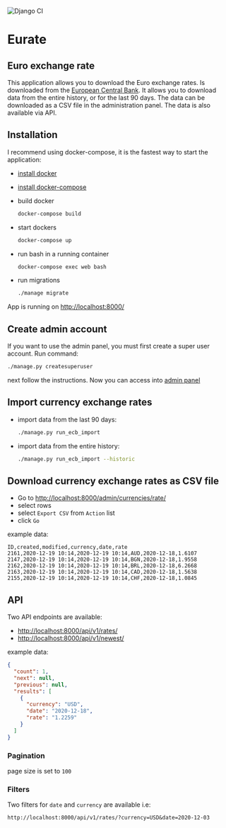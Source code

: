 ![Django CI](https://github.com/ssabuda/eurate/workflows/Django%20CI/badge.svg)

# Eurate

## Euro exchange rate

This application allows you to download the Euro exchange rates. Is downloaded from
the [European Central Bank]("https://www.ecb.europa.eu/"). It allows you to download data from the entire history, or
for the last 90 days. The data can be downloaded as a CSV file in the administration panel. The data is also available
via API.

## Installation

I recommend using docker-compose, it is the fastest way to start the application:

- [install docker](https://docs.docker.com/engine/install/)
- [install docker-compose](https://docs.docker.com/compose/install/)
- build docker

    ```bash
    docker-compose build
    ```

- start dockers

    ```bash
    docker-compose up
    ```

- run bash in a running container

    ```bash
    docker-compose exec web bash
    ```

- run migrations

    ```bash
    ./manage migrate
    ```

App is running on [http://localhost:8000/](http://localhost:8000/)

## Create admin account

If you want to use the admin panel, you must first create a super user account. Run command:

```bash
./manage.py createsuperuser
```

next follow the instructions. Now you can access into [admin panel](http://localhost:8000/admin/)

## Import currency exchange rates

- import data from the last 90 days:
    ```bash
    ./manage.py run_ecb_import
    ```
- import data from the entire history:
    ```bash
  ./manage.py run_ecb_import --historic
    ```

## Download currency exchange rates as CSV file

- Go to [http://localhost:8000/admin/currencies/rate/](http://localhost:8000/admin/currencies/rate/)
- select rows
- select `Export CSV` from `Action` list
- click `Go`

example data:

```text
ID,created,modified,currency,date,rate
2161,2020-12-19 10:14,2020-12-19 10:14,AUD,2020-12-18,1.6107
2147,2020-12-19 10:14,2020-12-19 10:14,BGN,2020-12-18,1.9558
2162,2020-12-19 10:14,2020-12-19 10:14,BRL,2020-12-18,6.2668
2163,2020-12-19 10:14,2020-12-19 10:14,CAD,2020-12-18,1.5638
2155,2020-12-19 10:14,2020-12-19 10:14,CHF,2020-12-18,1.0845
```

## API

Two API endpoints are available:

- [http://localhost:8000/api/v1/rates/](http://localhost:8000/api/v1/rates/)
- [http://localhost:8000/api/v1/newest/](http://localhost:8000/api/v1/newest/)

example data:

```json
{
  "count": 1,
  "next": null,
  "previous": null,
  "results": [
    {
      "currency": "USD",
      "date": "2020-12-18",
      "rate": "1.2259"
    }
  ]
}
```

### Pagination

page size is set to `100`

### Filters

Two filters for `date` and `currency` are available i.e:

```text
http://localhost:8000/api/v1/rates/?currency=USD&date=2020-12-03
```
